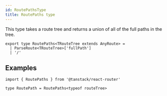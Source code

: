 ```yaml
---
id: RoutePathsType
title: RoutePaths type
---
```


This type takes a route tree and returns a union of all of the full paths in the tree.

```tsx
export type RoutePaths<TRouteTree extends AnyRoute> =
  | ParseRoute<TRouteTree>['fullPath']
  | '/'
```

## Examples

```tsx
import { RoutePaths } from '@tanstack/react-router'

type RoutePath = RoutePaths<typeof routeTree>
```
